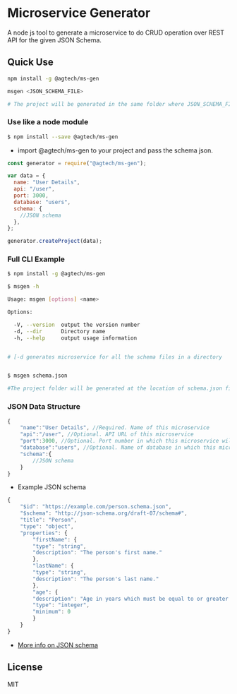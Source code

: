 # Microservice Generator

A node js tool to generate a microservice to do CRUD operation over REST API for the given JSON Schema.

## Quick Use

```sh
npm install -g @agtech/ms-gen

msgen <JSON_SCHEMA_FILE>

# The project will be generated in the same folder where JSON_SCHEMA_FILE file is present.
```

### Use like a node module

```sh
$ npm install --save @agtech/ms-gen
```

- import @agtech/ms-gen to your project and pass the schema json.

```javascript
const generator = require("@agtech/ms-gen");

var data = {
  name: "User Details",
  api: "/user",
  port: 3000,
  database: "users",
  schema: {
    //JSON schema
  },
};

generator.createProject(data);
```

### Full CLI Example

```sh
$ npm install -g @agtech/ms-gen

$ msgen -h

Usage: msgen [options] <name>

Options:

  -V, --version  output the version number
  -d, --dir      Directory name
  -h, --help     output usage information


# [-d generates microservice for all the schema files in a directory
```

```sh

$ msgen schema.json

#The project folder will be generated at the location of schema.json file
```

### JSON Data Structure

```javascript
{
    "name":"User Details", //Required. Name of this microservice
    "api":"/user", //Optional. API URL of this microservice
    "port":3000, //Optional. Port number in which this microservice will be running
    "database":"users", //Optional. Name of database in which this microservice will create it's collection
    "schema":{
        //JSON schema
    }
}
```

- Example JSON schema

```javascript
{
    "$id": "https://example.com/person.schema.json",
    "$schema": "http://json-schema.org/draft-07/schema#",
    "title": "Person",
    "type": "object",
    "properties": {
        "firstName": {
        "type": "string",
        "description": "The person's first name."
        },
        "lastName": {
        "type": "string",
        "description": "The person's last name."
        },
        "age": {
        "description": "Age in years which must be equal to or greater than zero.",
        "type": "integer",
        "minimum": 0
        }
    }
}
```

- [More info on JSON schema](https://json-schema.org/learn/getting-started-step-by-step.html)

<!--[API Documentation](https://github.com/jugnuagrawal/microservice-generator/wiki)-->

## License

MIT
